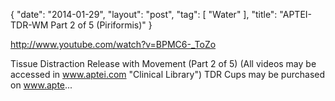 {
   "date": "2014-01-29",
   "layout": "post",
   "tag": [
      "Water"
   ],
   "title": "APTEI- TDR-WM Part 2 of 5 (Piriformis)"
}

http://www.youtube.com/watch?v=BPMC6-_ToZo  

Tissue Distraction Release with Movement (Part 2 of 5) (All videos may be accessed in www.aptei.com "Clinical Library") TDR Cups may be purchased on www.apte...